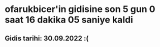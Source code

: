 # ofarukbicer'in gidisine son 5 gun 0 saat 16 dakika 05 saniye kaldi

## Gidis tarihi: 30.09.2022 :(